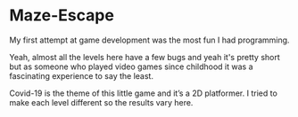 # Maze-Escape

My first attempt at game development was the most fun I had programming.

Yeah, almost all the levels here have a few bugs and yeah it's pretty short but as someone who played video games since childhood it was a fascinating experience to say the least.

Covid-19 is the theme of this little game and it’s a 2D platformer. I tried to make each level different so the results vary here.

